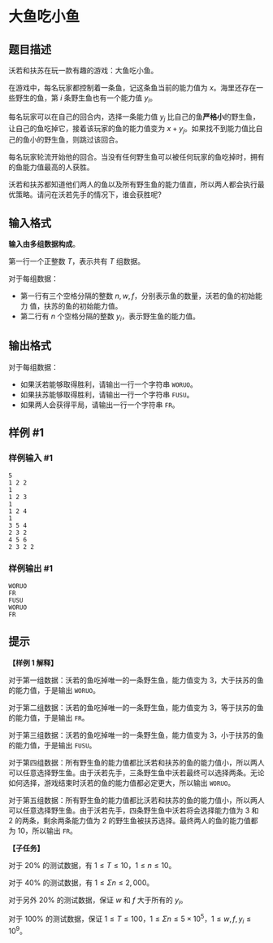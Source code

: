 # 大鱼吃小鱼

## 题目描述

沃若和扶苏在玩一款有趣的游戏：大鱼吃小鱼。

在游戏中，每名玩家都控制着一条鱼，记这条鱼当前的能力值为 $x$。海里还存在一
些野生的鱼，第 $i$ 条野生鱼也有一个能力值 $y_i$。

每名玩家可以在自己的回合内，选择一条能力值 $y_j$ 比自己的鱼**严格小**的野生鱼，让自己的鱼吃掉它，接着该玩家的鱼的能力值变为 $x+y_j$。如果找不到能力值比自己的鱼小的野生鱼，则跳过该回合。

每名玩家轮流开始他的回合。当没有任何野生鱼可以被任何玩家的鱼吃掉时，拥有的鱼能力值最高的人获胜。

沃若和扶苏都知道他们两人的鱼以及所有野生鱼的能力值直，所以两人都会执行最优策略。请问在沃若先手的情况下，谁会获胜呢?

## 输入格式

**输入由多组数据构成**。

第一行一个正整数 $T$，表示共有 $T$ 组数据。

对于每组数据：

- 第一行有三个空格分隔的整数 $n,w,f$，分别表示鱼的数量，沃若的鱼的初始能力
值，扶苏的鱼的初始能力值。
- 第二行有 $n$ 个空格分隔的整数 $y_i$，表示野生鱼的能力值。

## 输出格式

对于每组数据：

- 如果沃若能够取得胜利，请输出一行一个字符串 `WORUO`。
- 如果扶苏能够取得胜利，请输出一行一个字符串 `FUSU`。
- 如果两人会获得平局，请输出一行一个字符串 `FR`。

## 样例 #1

### 样例输入 #1

```
5
1 2 2
1
1 2 3
1
1 2 4
1
3 5 4
2 3 2
4 5 6
2 3 2 2
```

### 样例输出 #1

```
WORUO
FR
FUSU
WORUO
FR
```

## 提示

**【样例 $1$ 解释】**

对于第一组数据：沃若的鱼吃掉唯一的一条野生鱼，能力值变为 $3$，大于扶苏的鱼的能力值，于是输出 `WORUO`。

对于第二组数据：沃若的鱼吃掉唯一的一条野生鱼，能力值变为 $3$，等于扶苏的鱼的能力值，于是输出 `FR`。

对于第三组数据：沃若的鱼吃掉唯一的一条野生鱼，能力值变为 $3$，小于扶苏的鱼的能力值，于是输出 `FUSU`。

对于第四组数据：所有野生鱼的能力值都比沃若和扶苏的鱼的能力值小，所以两人可以任意选择野生鱼。由于沃若先手，三条野生鱼中沃若最终可以选择两条。无论如何选择，游戏结束时沃若的鱼的能力值都必定更大，所以输出 `WORUO`。

对于第五组数据：所有野生鱼的能力值都比沃若和扶苏的鱼的能力值小，所以两人可以任意选择野生鱼。由于沃若先手，四条野生鱼中沃若将会选择能力值为 $3$ 和 $2$ 的两条，剩余两条能力值为 $2$ 的野生鱼被扶苏选择。最终两人的鱼的能力值都为 $10$，所以输出 `FR`。

**【子任务】**

对于 $20\%$ 的测试数据，有 $1\leq T\leq 10$，$1\leq n\leq 10$。

对于 $40\%$ 的测试数据，有 $1\leq\Sigma n \leq 2,000$。

对于另外 $20\%$ 的测试数据，保证 $w$ 和 $f$ 大于所有的 $y_i$。

对于 $100\%$ 的测试数据，保证 $1\leq T\leq 100$，$1\leq\Sigma n\leq 5\times 10^5$，$1\leq w,f,y_i\leq 10^9$。
